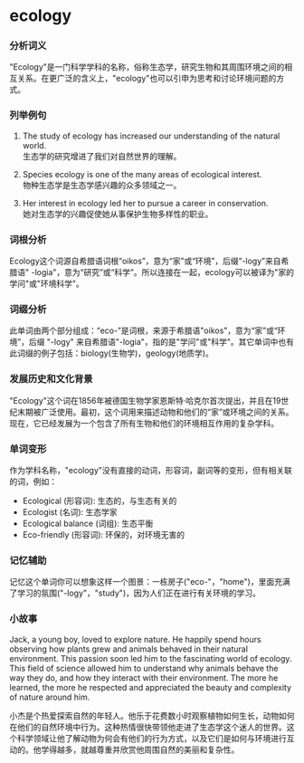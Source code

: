 # ecology

### 分析词义

  

"Ecology"是一门科学学科的名称，俗称生态学，研究生物和其周围环境之间的相互关系。在更广泛的含义上，"ecology"也可以引申为思考和讨论环境问题的方式。

  

### 列举例句

  

1.  The study of ecology has increased our understanding of the natural world.  
    生态学的研究增进了我们对自然世界的理解。
    
      
    
2.  Species ecology is one of the many areas of ecological interest.  
    物种生态学是生态学感兴趣的众多领域之一。
    
      
    
3.  Her interest in ecology led her to pursue a career in conservation.  
    她对生态学的兴趣促使她从事保护生物多样性的职业。
    
      
    

  

### 词根分析

  

Ecology这个词源自希腊语词根“oikos”，意为“家”或“环境”，后缀“-logy”来自希腊语" -logia"，意为“研究”或“科学”。所以连接在一起，ecology可以被译为"家的学问"或"环境科学"。

  

### 词缀分析

  

此单词由两个部分组成：“eco-”是词根，来源于希腊语"oikos"，意为“家”或“环境”，后缀 "-logy" 来自希腊语"-logia"，指的是"学问"或"科学"。其它单词中也有此词缀的例子包括：biology(生物学)，geology(地质学)。

  

### 发展历史和文化背景

  

"Ecology"这个词在1856年被德国生物学家恩斯特·哈克尔首次提出，并且在19世纪末期被广泛使用。最初，这个词用来描述动物和他们的“家”或环境之间的关系。现在，它已经发展为一个包含了所有生物和他们的环境相互作用的复杂学科。

  

### 单词变形

  

作为学科名称，"ecology"没有直接的动词，形容词，副词等的变形，但有相关联的词，例如：

  

*   Ecological (形容词): 生态的，与生态有关的
*   Ecologist (名词): 生态学家
*   Ecological balance (词组): 生态平衡
*   Eco-friendly (形容词): 环保的，对环境无害的

  

### 记忆辅助

  

记忆这个单词你可以想象这样一个图景：一栋房子("eco-"，"home")，里面充满了学习的氛围("-logy"，"study")，因为人们正在进行有关环境的学习。

  

### 小故事

  

Jack, a young boy, loved to explore nature. He happily spend hours observing how plants grew and animals behaved in their natural environment. This passion soon led him to the fascinating world of ecology. This field of science allowed him to understand why animals behave the way they do, and how they interact with their environment. The more he learned, the more he respected and appreciated the beauty and complexity of nature around him.

  

小杰是个热爱探索自然的年轻人。他乐于花费数小时观察植物如何生长，动物如何在他们的自然环境中行为。这种热情很快带领他走进了生态学这个迷人的世界。这个科学领域让他了解动物为何会有他们的行为方式，以及它们是如何与环境进行互动的。他学得越多，就越尊重并欣赏他周围自然的美丽和复杂性。

